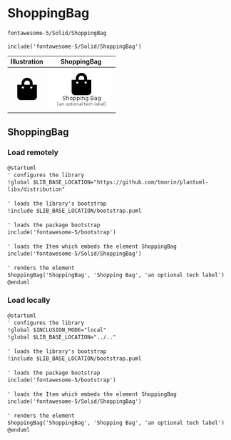 # ShoppingBag


```text
fontawesome-5/Solid/ShoppingBag
```

```text
include('fontawesome-5/Solid/ShoppingBag')
```



| Illustration | ShoppingBag |
| :---: | :---: |
| ![illustration for Illustration](../../fontawesome-5/Solid/ShoppingBag.png) | ![illustration for ShoppingBag](../../fontawesome-5/Solid/ShoppingBag.Local.png) |




## ShoppingBag

### Load remotely
```plantuml
@startuml
' configures the library
!global $LIB_BASE_LOCATION="https://github.com/tmorin/plantuml-libs/distribution"

' loads the library's bootstrap
!include $LIB_BASE_LOCATION/bootstrap.puml

' loads the package bootstrap
include('fontawesome-5/bootstrap')

' loads the Item which embeds the element ShoppingBag
include('fontawesome-5/Solid/ShoppingBag')

' renders the element
ShoppingBag('ShoppingBag', 'Shopping Bag', 'an optional tech label')
@enduml
```

### Load locally
```plantuml
@startuml
' configures the library
!global $INCLUSION_MODE="local"
!global $LIB_BASE_LOCATION="../.."

' loads the library's bootstrap
!include $LIB_BASE_LOCATION/bootstrap.puml

' loads the package bootstrap
include('fontawesome-5/bootstrap')

' loads the Item which embeds the element ShoppingBag
include('fontawesome-5/Solid/ShoppingBag')

' renders the element
ShoppingBag('ShoppingBag', 'Shopping Bag', 'an optional tech label')
@enduml
```

